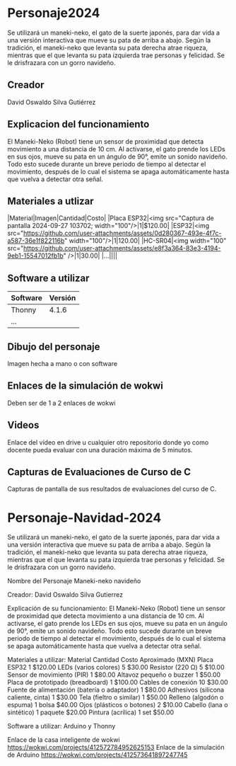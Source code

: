 # Personaje2024
Se utilizará un maneki-neko, el gato de la suerte japonés, para dar vida a una versión interactiva que mueve su pata de arriba a abajo. Según la tradición, el maneki-neko que levanta su pata derecha atrae riqueza, mientras que el que levanta su pata izquierda trae personas y felicidad. Se le drisfrazara con un gorro navideño.
## Creador
David Oswaldo Silva Gutiérrez
## Explicacion del funcionamiento
El Maneki-Neko (Robot) tiene un sensor de proximidad que detecta movimiento a una distancia de 10 cm. Al activarse, el gato prende los LEDs en sus ojos, mueve su pata en un ángulo de 90°, emite un sonido navideño. Todo esto sucede durante un breve periodo de tiempo al detectar el movimiento, después de lo cual el sistema se apaga automáticamente hasta que vuelva a detectar otra señal.

## Materiales a utlizar
|Material|Imagen|Cantidad|Costo|
|Placa ESP32|<img src="Captura de pantalla 2024-09-27 103702; width="100"/>|1|$120.00|
|ESP32|<img src="https://github.com/user-attachments/assets/0d280367-493e-4f7c-a587-36e1f822116b&quot; width="100"/>|1|120.00|
|HC-SR04|<img width="100" src="https://github.com/user-attachments/assets/e8f3a364-83e3-4194-9eb1-15547012fb1b&quot; />|1|30.00|
|...||||

## Software a utilizar
|Software|Versión|
|--|--|
|Thonny|4.1.6|
|...||

## Dibujo del personaje
Imagen hecha a mano o con software

## Enlaces de la simulación de wokwi
Deben ser de 1 a 2 enlaces de wokwi

## Videos
Enlace del vídeo en drive u cualquier otro repositorio donde yo como docente pueda evaluar con una duración máxima de 5 minutos.

## Capturas de Evaluaciones de Curso de C
Capturas de pantalla de sus resultados de evaluaciones del curso de C.


# Personaje-Navidad-2024
Se utilizará un maneki-neko, el gato de la suerte japonés, para dar vida a una versión interactiva que mueve su pata de arriba a abajo. Según la tradición, el maneki-neko que levanta su pata derecha atrae riqueza, mientras que el que levanta su pata izquierda trae personas y felicidad. Se le drisfrazara con un gorro navideño.

Nombre del Personaje
Maneki-neko navideño 

Creador:
David Oswaldo Silva Gutierrez

Explicación de su funcionamiento:
El Maneki-Neko (Robot) tiene un sensor de proximidad que detecta movimiento a una distancia de 10 cm. Al activarse, el gato prende los LEDs en sus ojos, mueve su pata en un ángulo de 90°, emite un sonido navideño. Todo esto sucede durante un breve periodo de tiempo al detectar el movimiento, después de lo cual el sistema se apaga automáticamente hasta que vuelva a detectar otra señal.

Materiales a utilizar:
Material                                     	Cantidad	Costo Aproximado (MXN)
Placa ESP32	                                    	1	    $120.00
LEDs (varios colores)	                          	5	    $30.00
Resistor (220 Ω)	                              	5	    $10.00
Sensor de movimiento (PIR)	                    	1    	$80.00
Altavoz pequeño o buzzer	                      	1	   	$50.00
Placa de prototipado (breadboard)	              	1	   	$100.00
Cables de conexión		                           10	   	$30.00	
Fuente de alimentación (batería o adaptador)	  	1	   	$80.00
Adhesivos (silicona caliente, cinta)	            1	   	$30.00
Tela (fieltro o similar)	                        1	   	$50.00
Relleno (algodón o espuma)	                      1    bolsa	$40.00
Ojos (plásticos o botones)	                      2	   	$10.00
Cabello (lana o sintético)                      	1    	paquete	$20.00
Pintura (acrílica)	                              1    	set	$50.00

Software a utilizar:
Arduino y Thonny

Enlace de la casa inteligente de wokwi https://wokwi.com/projects/412572784952625153
Enlace de la simulación de Arduino https://wokwi.com/projects/412573641897247745

